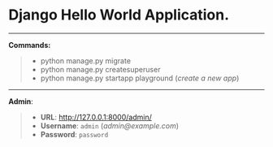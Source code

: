 # Django Hello World Application.

---

**Commands:**


> - python manage.py migrate
> - python manage.py createsuperuser
> - python manage.py startapp playground (_create a new app_)
---

**Admin**: 

> - **URL**: <http://127.0.0.1:8000/admin/> 
> - **Username**: `admin` (_admin@example.com_)
> - **Password**: `password`




